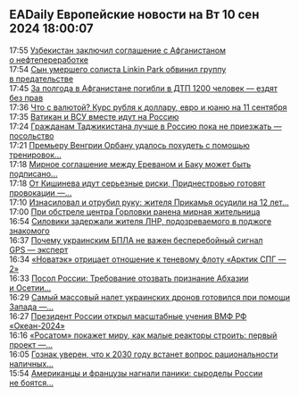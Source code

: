 <h2>EADaily Европейские новости на Вт 10 сен 2024 18:00:07</h2>
<div class="rssn table">
  <span class="smaller gray hspace">17:55</span>
  <a class="nodecor" href="https://eadaily.com/ru/news/2024/09/10/uzbekistan-zaklyuchil-soglashenie-s-afganistanom-o-neftepererabotke">Узбекистан заключил соглашение с Афганистаном о нефтепереработке</a>
</div>
<div class="rssn table">
  <span class="smaller gray hspace">17:54</span>
  <a class="nodecor" href="https://eadaily.com/ru/news/2024/09/10/syn-umershego-solista-linkin-park-obvinil-gruppu-v-predatelstve">Сын умершего солиста Linkin Park обвинил группу в предательстве</a>
</div>
<div class="rssn table">
  <span class="smaller gray hspace">17:45</span>
  <a class="nodecor" href="https://eadaily.com/ru/news/2024/09/10/za-polgoda-v-afganistane-pogibli-v-dtp-1200-chelovek-ezdyat-bez-prav">За полгода в Афганистане погибли в ДТП 1200 человек — ездят без прав</a>
</div>
<div class="rssn table">
  <span class="smaller gray hspace">17:36</span>
  <a class="nodecor" href="https://eadaily.com/ru/news/2024/09/10/chto-s-valyutoy-kurs-rublya-k-dollaru-evro-i-yuanyu-na-11-sentyabrya">Что с валютой? Курс рубля к доллару, евро и юаню на 11 сентября</a>
</div>
<div class="rssn table">
  <span class="smaller gray hspace">17:35</span>
  <a class="nodecor" href="https://eadaily.com/ru/news/2024/09/10/vatikan-i-vsu-vmeste-idut-na-rossiyu">Ватикан и ВСУ вместе идут на Россию</a>
</div>
<div class="rssn table">
  <span class="smaller gray hspace">17:24</span>
  <a class="nodecor" href="https://eadaily.com/ru/news/2024/09/10/grazhdanam-tadzhikistana-luchshe-v-rossiyu-poka-ne-priezzhat-posolstvo">Гражданам Таджикистана лучше в Россию пока не приезжать — посольство</a>
</div>
<div class="rssn table">
  <span class="smaller gray hspace">17:21</span>
  <a class="nodecor" href="https://eadaily.com/ru/news/2024/09/10/premeru-vengrii-orbanu-udalos-pohudet-s-pomoshchyu-trenirovok-russkim-metodom">Премьеру Венгрии Орбану удалось похудеть с помощью тренировок...</a>
</div>
<div class="rssn table">
  <span class="smaller gray hspace">17:18</span>
  <a class="nodecor" href="https://eadaily.com/ru/news/2024/09/10/mirnoe-soglashenie-mezhdu-erevanom-i-baku-mozhet-byt-podpisano-v-budapeshte-siyyarto">Мирное соглашение между Ереваном и Баку может быть подписано...</a>
</div>
<div class="rssn table">
  <span class="smaller gray hspace">17:18</span>
  <a class="nodecor" href="https://eadaily.com/ru/news/2024/09/10/ot-kishineva-idut-sereznye-riski-pridnestrovyu-gotovyat-provokacii-ekspert">От Кишинева идут серьезные риски, Приднестровью готовят провокации —...</a>
</div>
<div class="rssn table">
  <span class="smaller gray hspace">17:10</span>
  <a class="nodecor" href="https://eadaily.com/ru/news/2024/09/10/iznasiloval-i-otrubil-ruku-zhitelya-prikamya-osudili-na-12-let-za-istyazanie-zhenshchiny">Изнасиловал и отрубил руку: жителя Прикамья осудили на 12 лет...</a>
</div>
<div class="rssn table">
  <span class="smaller gray hspace">17:00</span>
  <a class="nodecor" href="https://eadaily.com/ru/news/2024/09/10/pri-obstrele-centra-gorlovki-ranena-mirnaya-zhitelnica">При обстреле центра Горловки ранена мирная жительница</a>
</div>
<div class="rssn table">
  <span class="smaller gray hspace">16:54</span>
  <a class="nodecor" href="https://eadaily.com/ru/news/2024/09/10/siloviki-zaderzhali-zhitelya-lnr-podozrevaemogo-v-podzhoge-znakomogo">Силовики задержали жителя ЛНР, подозреваемого в поджоге знакомого</a>
</div>
<div class="rssn table">
  <span class="smaller gray hspace">16:37</span>
  <a class="nodecor" href="https://eadaily.com/ru/news/2024/09/10/pochemu-ukrainskim-bpla-ne-vazhen-bespereboynyy-signal-gps-ekspert">Почему украинским БПЛА не важен бесперебойный сигнал GPS — эксперт</a>
</div>
<div class="rssn table">
  <span class="smaller gray hspace">16:34</span>
  <a class="nodecor" href="https://eadaily.com/ru/news/2024/09/10/novatek-otricaet-otnoshenie-k-tenevomu-flotu-arktik-spg-2">«Новатэк» отрицает отношение к теневому флоту «Арктик СПГ — 2»</a>
</div>
<div class="rssn table">
  <span class="smaller gray hspace">16:33</span>
  <a class="nodecor" href="https://eadaily.com/ru/news/2024/09/10/posol-rossii-trebovanie-otozvat-priznanie-abhazii-i-osetii-nepriemlemo">Посол России: Требование отозвать признание Абхазии и Осетии...</a>
</div>
<div class="rssn table">
  <span class="smaller gray hspace">16:29</span>
  <a class="nodecor" href="https://eadaily.com/ru/news/2024/09/10/samyy-massovyy-nalet-ukrainskih-dronov-gotovilsya-pri-pomoshchi-zapada-ekspert">Самый массовый налет украинских дронов готовился при помощи Запада —...</a>
</div>
<div class="rssn table">
  <span class="smaller gray hspace">16:27</span>
  <a class="nodecor" href="https://eadaily.com/ru/news/2024/09/10/prezident-rossii-otkryl-masshtabnye-ucheniya-vmf-rf-okean-2024">Президент России открыл масштабные учения ВМФ РФ «Океан-2024»</a>
</div>
<div class="rssn table">
  <span class="smaller gray hspace">16:16</span>
  <a class="nodecor" href="https://eadaily.com/ru/news/2024/09/10/rosatom-pokazhet-miru-kak-malye-reaktory-stroit-pervyy-proekt-v-uzbekistane">«Росатом» покажет миру, как малые реакторы строить: первый проект —...</a>
</div>
<div class="rssn table">
  <span class="smaller gray hspace">16:05</span>
  <a class="nodecor" href="https://eadaily.com/ru/news/2024/09/10/goznak-uveren-chto-k-2030-godu-vstanet-vopros-racionalnosti-nalichnyh-rubley">Гознак уверен, что к 2030 году встанет вопрос рациональности наличных...</a>
</div>
<div class="rssn table">
  <span class="smaller gray hspace">15:54</span>
  <a class="nodecor" href="https://eadaily.com/ru/news/2024/09/10/amerikancy-i-francuzy-nagnali-paniki-syrodely-rossii-ne-boyatsya-deficita-produkcii">Американцы и французы нагнали паники: сыроделы России не боятся...</a>
</div>